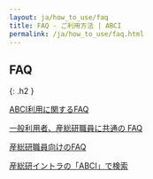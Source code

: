 ```yaml
---
layout: ja/how_to_use/faq
title: FAQ - ご利用方法 | ABCI
permalink: /ja/how_to_use/faq.html
---
```



## FAQ
{: .h2 }

<div class="cf">
<a href="./yakkan.html" class="box_menu2"><p>ABCI利用に関するFAQ</p><span>一般利用者、産総研職員に共通の FAQ</span></a>
<a href="./kiyaku.html" class="box_menu2"><p>産総研職員向けのFAQ</p><span>産総研イントラの「ABCI」で検索</span></a>
</div>
